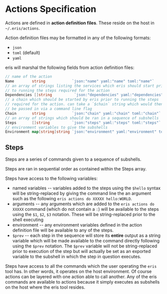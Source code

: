 # Actions Specification

Actions are defined in **action definition files**. These reside on the host in `~/.eris/actions`.

Action definition files may be formatted in any of the following formats:

* `json`
* `toml` (default)
* `yaml`

eris will marshal the following fields from action definition files:

```go
// name of the action
Name        string            `json:"name" yaml:"name" toml:"name"`
// an array of strings listing the services which eris should start prior
// to running the steps required for the action
Dependencies []string          `json:"dependencies" yaml:"dependencies" toml:"dependencies"`
// a chain which should be started by eris prior to running the steps
// required for the action. can take a `$chain` string which would then
// be passed in via a command line flag
Chain       string            `json:"chain" yaml:"chain" toml:"chain"`
// an array of strings which should be ran in a sequence of subshells
Steps       []string          `json:"steps" yaml:"steps" toml:"steps"`
// environment variables to give the subshells
Environment map[string]string `json:"environment" yaml:"environment" toml:"environment"`
```

## Steps

Steps are a series of commands given to a sequence of subshells.

Steps are ran in sequential order as contained within the Steps array.

Steps have access to the following variables:

* named variables -- variables added to the steps using the `$hello` syntax will be string-replaced by giving the command line the an argument such as the following `eris actions do XXXXX hello:WORLD`.
* arguments -- any arguments which are added to the `eris actions do XXXXX` command (which do not contain a `:`) will be available to the steps using the `$1`, `$2`, `$3` notation. These will be string-replaced prior to the shell executing
* environment -- any environment variables defined in the action definition file will be available to any of the steps.
* `$prev` -- each step in the sequence will store its **entire** output as a string variable which will be made available to the command directly following using the `$prev` notation. The `$prev` variable will not be string-replaced prior to execution of the step but will actually be set as an exported variable to the subshell in which the step in question executes.

Steps have access to all the commands which the user operating the `eris` tool has. In other words, it operates on the host environment. Of course actions can be layered with one action able to call another. Any of the eris commands are available to actions because it simply executes as subshells on the host where the eris tool resides.
